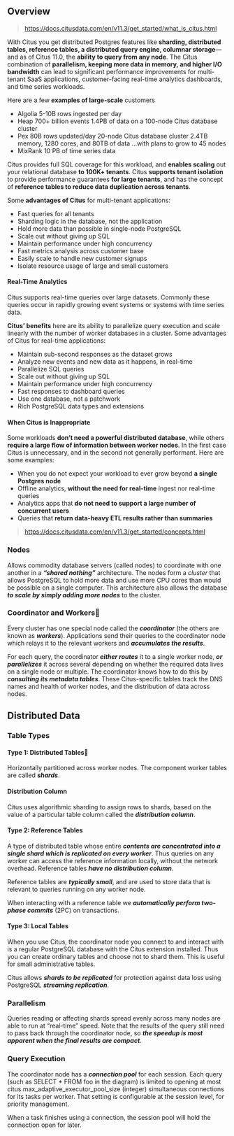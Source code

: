 ## Overview
> https://docs.citusdata.com/en/v11.3/get_started/what_is_citus.html

With Citus you get distributed Postgres features like **sharding, distributed tables, reference tables, a distributed query engine, columnar storage**—and as of Citus 11.0, the **ability to query from any node**. The Citus combination of **parallelism, keeping more data in memory, and higher I/O bandwidth** can lead to significant performance improvements for multi-tenant SaaS applications, customer-facing real-time analytics dashboards, and time series workloads.

Here are a few **examples of large-scale** customers
- Algolia 5-10B rows ingested per day
- Heap 700+ billion events 1.4PB of data on a 100-node Citus database cluster
- Pex 80B rows updated/day 20-node Citus database cluster 2.4TB memory, 1280 cores, and 80TB of data …with plans to grow to 45 nodes
- MixRank 10 PB of time series data

Citus provides full SQL coverage for this workload, and **enables scaling** out your relational database **to 100K+ tenants**. 
Citus **supports tenant isolation** to provide performance guarantees **for large tenants**, and has the concept of **reference tables to reduce data duplication across tenants**.

Some **advantages of Citus** for multi-tenant applications:
- Fast queries for all tenants
- Sharding logic in the database, not the application
- Hold more data than possible in single-node PostgreSQL
- Scale out without giving up SQL
- Maintain performance under high concurrency
- Fast metrics analysis across customer base
- Easily scale to handle new customer signups
- Isolate resource usage of large and small customers

#### Real-Time Analytics
Citus supports real-time queries over large datasets. Commonly these queries occur in rapidly growing event systems or systems with time series data.

**Citus’ benefits** here are its ability to parallelize query execution and scale linearly with the number of worker databases in a cluster. Some advantages of Citus for real-time applications:
- Maintain sub-second responses as the dataset grows
- Analyze new events and new data as it happens, in real-time
- Parallelize SQL queries
- Scale out without giving up SQL
- Maintain performance under high concurrency
- Fast responses to dashboard queries
- Use one database, not a patchwork
- Rich PostgreSQL data types and extensions

#### When Citus is Inappropriate
Some workloads **don’t need a powerful distributed database**, while others **require a large flow of information between worker nodes**. In the first case Citus is unnecessary, and in the second not generally performant. Here are some examples:

- When you do not expect your workload to ever grow beyond **a single Postgres node**
- Offline analytics, **without the need for real-time** ingest nor real-time queries
- Analytics apps that **do not need to support a large number of concurrent users**
- Queries that **return data-heavy ETL results rather than summaries**

> https://docs.citusdata.com/en/v11.3/get_started/concepts.html
### Nodes
Allows commodity database servers (called nodes) to coordinate with one another in a ***“shared nothing”*** architecture. The nodes form a *cluster* that allows PostgreSQL to hold more data and use more CPU cores than would be possible on a single computer. This architecture also allows the database ***to scale by simply adding more nodes*** to the cluster.

### Coordinator and Workers
Every cluster has one special node called the ***coordinator*** (the others are known as ***workers***). Applications send their queries to the coordinator node which relays it to the relevant workers and ***accumulates the results***.

For each query, the coordinator ***either routes*** it to a single worker node, ***or parallelizes*** it across several depending on whether the required data lives on a single node or multiple. The coordinator knows how to do this by ***consulting its metadata tables***. These Citus-specific tables track the DNS names and health of worker nodes, and the distribution of data across nodes.

## Distributed Data
### Table Types
#### Type 1: Distributed Tables
Horizontally partitioned across worker nodes.
The component worker tables are called ***shards***.

#### Distribution Column
Citus uses algorithmic sharding to assign rows to shards, based on the value of a particular table column called the ***distribution column***.

#### Type 2: Reference Tables
A type of distributed table whose entire ***contents are concentrated into a single shard which is replicated on every worker***. Thus queries on any worker can access the reference information locally, without the network overhead. Reference tables ***have no distribution column***.

Reference tables are ***typically small***, and are used to store data that is relevant to queries running on any worker node.

When interacting with a reference table we ***automatically perform two-phase commits*** (2PC) on transactions.

#### Type 3: Local Tables
When you use Citus, the coordinator node you connect to and interact with is a regular PostgreSQL database with the Citus extension installed. Thus you can create ordinary tables and choose not to shard them. This is useful for small administrative tables.

Citus allows ***shards to be replicated*** for protection against data loss using PostgreSQL ***streaming replication***. 

### Parallelism
Queries reading or affecting shards spread evenly across many nodes are able to run at “real-time” speed. Note that the results of the query still need to pass back through the coordinator node, so ***the speedup is most apparent when the final results are compact***.

### Query Execution
The coordinator node has a ***connection pool*** for each session. Each query (such as SELECT * FROM foo in the diagram) is limited to opening at most citus.max_adaptive_executor_pool_size (integer) simultaneous connections for its tasks per worker. That setting is configurable at the session level, for priority management.

When a task finishes using a connection, the session pool will hold the connection open for later.





















